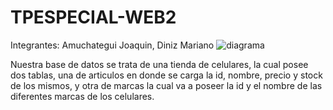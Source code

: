 # TPESPECIAL-WEB2

Integrantes: Amuchategui Joaquin, Diniz Mariano
![diagrama](https://github.com/user-attachments/assets/143b0ff5-c70a-44ac-aefe-b46db41526f8)

Nuestra base de datos se trata de una tienda de celulares, la cual posee dos tablas, una de articulos en donde se carga la id, nombre, precio y stock de los mismos, y otra de marcas la cual va a poseer la id y el nombre de las diferentes marcas de los celulares.
